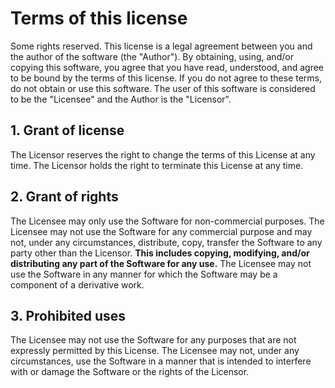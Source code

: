 # Terms of this license

Some rights reserved. This license is a legal agreement between you and the author of the software (the "Author"). By
obtaining, using, and/or copying this software, you agree that you have read, understood, and agree to be bound by the
terms of this license. If you do not agree to these terms, do not obtain or use this software. The user of this software
is considered to be the "Licensee" and the Author is the "Licensor".

## 1. Grant of license

The Licensor reserves the right to change the terms of this License at any time. The Licensor holds the right to terminate this License at any time.

## 2. Grant of rights

The Licensee may only use the Software for non-commercial purposes. The Licensee may not use the Software for any commercial purpose and may not, under any circumstances, distribute, copy, transfer the Software to any party other than the Licensor. **This includes copying, modifying, and/or distributing any part of the Software for any use.** The Licensee may not use the Software in any manner for which the Software may be a component of a derivative work.

## 3. Prohibited uses

The Licensee may not use the Software for any purposes that are not expressly permitted by this License. The Licensee may not, under any circumstances, use the Software in a manner that is intended to interfere with or damage the Software or the rights of the Licensor.

